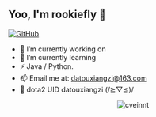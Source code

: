 ## Yoo, I'm rookiefly 👋

[![GitHub](https://img.shields.io/badge/dynamic/json?logo=github&label=GitHub&labelColor=2C2E43&color=2C2E43&query=%24.count&url=https%3A%2F%2Fapi.swo.moe%2Fstats%2Fgithub%2Fspencerwooo)](https://github.com/rookiefly)

- 🔭 I’m currently working on 
- 🌱 I’m currently learning 
- ⚡ Java / Python.
- 📫 Email me at: [datouxiangzi@163.com](mailto:datouxiangzi@163.com)
- 🥤 dota2 UID datouxiangzi (/≧▽≦)/

<p align="center"> <img src="https://github-readme-stats.vercel.app/api?username=cveinnt&count_private=false&show_icons=true&hide_border=true&theme=tokyonight" alt="cveinnt" />
